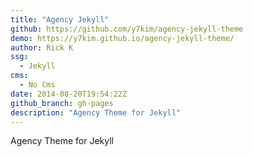 ```yaml
---
title: "Agency Jekyll"
github: https://github.com/y7kim/agency-jekyll-theme
demo: https://y7kim.github.io/agency-jekyll-theme/
author: Rick K
ssg:
  - Jekyll
cms:
  - No Cms
date: 2014-08-20T19:54:22Z
github_branch: gh-pages
description: "Agency Theme for Jekyll"
---
```


Agency Theme for Jekyll